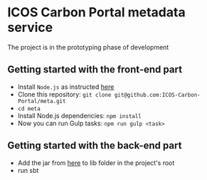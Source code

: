ICOS Carbon Portal metadata service
===================================

The project is in the prototyping phase of development

Getting started with the front-end part
---------------------------------------
- Install `Node.js` as instructed [here](https://github.com/nodesource/distributions)
- Clone this repository: `git clone git@github.com:ICOS-Carbon-Portal/meta.git`
- `cd meta`
- Install Node.js dependencies: `npm install`
- Now you can run Gulp tasks: `npm run gulp <task>`

Getting started with the back-end part
--------------------------------------
- Add the jar from [here](https://github.com/ignazio1977/hermit-reasoner/tree/releases/1.3.8.5-SNAPSHOT) to lib folder in the project's root
- run sbt
